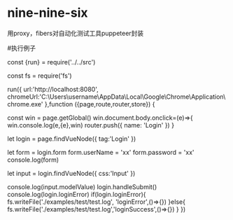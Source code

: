 # nine-nine-six

用proxy，fibers对自动化测试工具puppeteer封装

#执行例子

const {run} = require('../../src')

const fs = require('fs')

run({
  url:'http://localhost:8080',
  chromeUrl:'C:\\Users\\username\\AppData\\Local\\Google\\Chrome\\Application\\chrome.exe'
},function ({page,route,router,store}) {

  const win = page.getGlobal()
  win.document.body.onclick=(e)=>{
    win.console.log(e,{e},win)
    router.push({
      name: 'Login'
    })
  }
  
  let login = page.findVueNode({
    tag:'Login'
  })
  
  let form =  login.form
  form.userName = 'xx'
  form.password = 'xx'
  console.log(form)
  
  let input = login.findVueNode({
    css:'Input'
  })
  

  console.log(input.modelValue)
  login.handleSubmit()
  console.log(login.loginError)
  if(login.loginError){
    fs.writeFile('./examples/test/test.log', 'loginError',()=>{})
  }else{
    fs.writeFile('./examples/test/test.log','loginSuccess',()=>{})
  }
})
